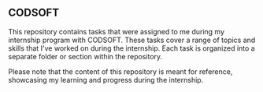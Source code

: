 ## CODSOFT

This repository contains tasks that were assigned to me during my internship program with CODSOFT. These tasks cover a range of topics and skills that I've worked on during the internship. Each task is organized into a separate folder or section within the repository.

Please note that the content of this repository is meant for reference, showcasing my learning and progress during the internship.

